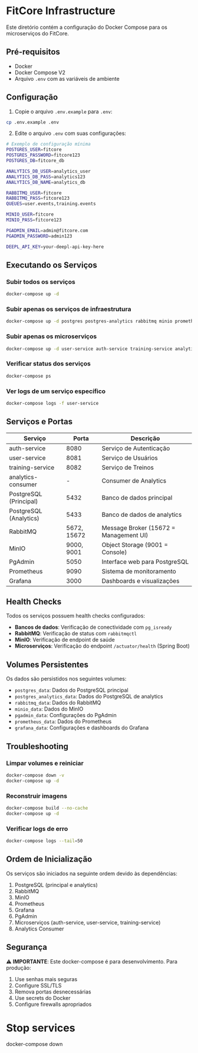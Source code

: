# FitCore Infrastructure

Este diretório contém a configuração do Docker Compose para os microserviços do FitCore.

## Pré-requisitos

- Docker
- Docker Compose V2
- Arquivo `.env` com as variáveis de ambiente

## Configuração

1. Copie o arquivo `.env.example` para `.env`:
```bash
cp .env.example .env
```

2. Edite o arquivo `.env` com suas configurações:
```bash
# Exemplo de configuração mínima
POSTGRES_USER=fitcore
POSTGRES_PASSWORD=fitcore123
POSTGRES_DB=fitcore_db

ANALYTICS_DB_USER=analytics_user
ANALYTICS_DB_PASS=analytics123
ANALYTICS_DB_NAME=analytics_db

RABBITMQ_USER=fitcore
RABBITMQ_PASS=fitcore123
QUEUES=user.events,training.events

MINIO_USER=fitcore
MINIO_PASS=fitcore123

PGADMIN_EMAIL=admin@fitcore.com
PGADMIN_PASSWORD=admin123

DEEPL_API_KEY=your-deepl-api-key-here
```

## Executando os Serviços

### Subir todos os serviços
```bash
docker-compose up -d
```

### Subir apenas os serviços de infraestrutura
```bash
docker-compose up -d postgres postgres-analytics rabbitmq minio prometheus grafana pgadmin
```

### Subir apenas os microserviços
```bash
docker-compose up -d user-service auth-service training-service analytics-consumer
```

### Verificar status dos serviços
```bash
docker-compose ps
```

### Ver logs de um serviço específico
```bash
docker-compose logs -f user-service
```

## Serviços e Portas

| Serviço | Porta | Descrição |
|---------|-------|-----------|
| auth-service | 8080 | Serviço de Autenticação |
| user-service | 8081 | Serviço de Usuários |
| training-service | 8082 | Serviço de Treinos |
| analytics-consumer | - | Consumer de Analytics |
| PostgreSQL (Principal) | 5432 | Banco de dados principal |
| PostgreSQL (Analytics) | 5433 | Banco de dados de analytics |
| RabbitMQ | 5672, 15672 | Message Broker (15672 = Management UI) |
| MinIO | 9000, 9001 | Object Storage (9001 = Console) |
| PgAdmin | 5050 | Interface web para PostgreSQL |
| Prometheus | 9090 | Sistema de monitoramento |
| Grafana | 3000 | Dashboards e visualizações |

## Health Checks

Todos os serviços possuem health checks configurados:

- **Bancos de dados**: Verificação de conectividade com `pg_isready`
- **RabbitMQ**: Verificação de status com `rabbitmqctl`
- **MinIO**: Verificação de endpoint de saúde
- **Microserviços**: Verificação do endpoint `/actuator/health` (Spring Boot)

## Volumes Persistentes

Os dados são persistidos nos seguintes volumes:

- `postgres_data`: Dados do PostgreSQL principal
- `postgres_analytics_data`: Dados do PostgreSQL de analytics
- `rabbitmq_data`: Dados do RabbitMQ
- `minio_data`: Dados do MinIO
- `pgadmin_data`: Configurações do PgAdmin
- `prometheus_data`: Dados do Prometheus
- `grafana_data`: Configurações e dashboards do Grafana

## Troubleshooting

### Limpar volumes e reiniciar
```bash
docker-compose down -v
docker-compose up -d
```

### Reconstruir imagens
```bash
docker-compose build --no-cache
docker-compose up -d
```

### Verificar logs de erro
```bash
docker-compose logs --tail=50
```

## Ordem de Inicialização

Os serviços são iniciados na seguinte ordem devido às dependências:

1. PostgreSQL (principal e analytics)
2. RabbitMQ
3. MinIO
4. Prometheus
5. Grafana
6. PgAdmin
7. Microserviços (auth-service, user-service, training-service)
8. Analytics Consumer

## Segurança

⚠️ **IMPORTANTE**: Este docker-compose é para desenvolvimento. Para produção:

1. Use senhas mais seguras
2. Configure SSL/TLS
3. Remova portas desnecessárias
4. Use secrets do Docker
5. Configure firewalls apropriados

# Stop services
docker-compose down